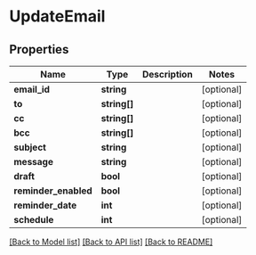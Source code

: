 # UpdateEmail

## Properties
Name | Type | Description | Notes
------------ | ------------- | ------------- | -------------
**email_id** | **string** |  | [optional] 
**to** | **string[]** |  | [optional] 
**cc** | **string[]** |  | [optional] 
**bcc** | **string[]** |  | [optional] 
**subject** | **string** |  | [optional] 
**message** | **string** |  | [optional] 
**draft** | **bool** |  | [optional] 
**reminder_enabled** | **bool** |  | [optional] 
**reminder_date** | **int** |  | [optional] 
**schedule** | **int** |  | [optional] 

[[Back to Model list]](../README.md#documentation-for-models) [[Back to API list]](../README.md#documentation-for-api-endpoints) [[Back to README]](../README.md)


